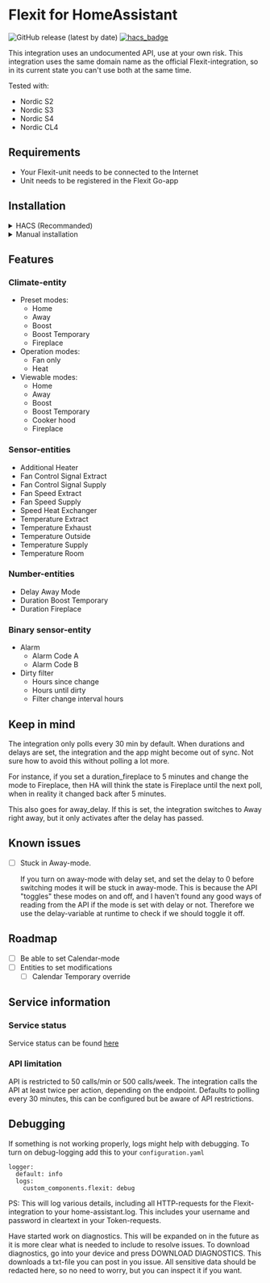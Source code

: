 # Flexit for HomeAssistant

![GitHub release (latest by date)](https://img.shields.io/github/v/release/sindrebroch/ha-flexit?style=flat-square)
[![hacs_badge](https://img.shields.io/badge/HACS-Custom-41BDF5.svg)](https://github.com/hacs/integration)

This integration uses an undocumented API, use at your own risk. This integration uses the same domain name as the official Flexit-integration, so in its current state you can't use both at the same time.

Tested with:

- Nordic S2
- Nordic S3
- Nordic S4
- Nordic CL4

## Requirements

- Your Flexit-unit needs to be connected to the Internet
- Unit needs to be registered in the Flexit Go-app

## Installation

<details>
  <summary>HACS (Recommanded)</summary>

1. Ensure that [HACS](https://hacs.xyz/) is installed.
2. Add this repository as a custom repository
3. Search for and install the "Flexit" integration.
4. Restart Home Assistant.
5. Add the `Flexit` integration to HA from the integration-page
6. Username and password is the same as in Flexit Go
</details>

<details>
  <summary>Manual installation</summary>

1. Download the `Source code (zip)` file from the
   [latest release](https://github.com/sindrebroch/ha-flexit/releases/latest).
2. Unpack the release and copy the `custom_components/flexit` directory
   into the `custom_components` directory of your Home Assistant
   installation.
3. Restart Home Assistant.
4. Add the `Flexit` integration to HA from the integration-page
5. Username and password is the same as in Flexit Go
</details>

## Features

### Climate-entity

- Preset modes:
  - Home
  - Away
  - Boost
  - Boost Temporary
  - Fireplace
- Operation modes:
  - Fan only
  - Heat
- Viewable modes:
  - Home
  - Away
  - Boost
  - Boost Temporary
  - Cooker hood
  - Fireplace

### Sensor-entities

- Additional Heater
- Fan Control Signal Extract
- Fan Control Signal Supply
- Fan Speed Extract
- Fan Speed Supply
- Speed Heat Exchanger
- Temperature Extract
- Temperature Exhaust
- Temperature Outside
- Temperature Supply
- Temperature Room

### Number-entities

- Delay Away Mode
- Duration Boost Temporary
- Duration Fireplace

### Binary sensor-entity

- Alarm
  - Alarm Code A
  - Alarm Code B
- Dirty filter
  - Hours since change
  - Hours until dirty
  - Filter change interval hours

## Keep in mind

The integration only polls every 30 min by default. When durations and delays are set, the integration and the app might become out of sync. Not sure how to avoid this without polling a lot more.

For instance, if you set a duration_fireplace to 5 minutes and change the mode to Fireplace, then HA will think the state is Fireplace until the next poll, when in reality it changed back after 5 minutes.

This also goes for away_delay. If this is set, the integration switches to Away right away, but it only activates after the delay has passed.

## Known issues

- [ ] Stuck in Away-mode.

  If you turn on away-mode with delay set, and set the delay to 0 before switching modes it will be stuck in away-mode. This is because the API "toggles" these modes on and off, and I haven't found any good ways of reading from the API if the mode is set with delay or not. Therefore we use the delay-variable at runtime to check if we should toggle it off.

## Roadmap

- [ ] Be able to set Calendar-mode
- [ ] Entities to set modifications
  - [ ] Calendar Temporary override

## Service information

### Service status

Service status can be found [here](https://status.climatixic.com/)

### API limitation

API is restricted to 50 calls/min or 500 calls/week. The integration calls the API at least twice per action, depending on the endpoint. Defaults to polling every 30 minutes, this can be configured but be aware of API restrictions.

## Debugging

If something is not working properly, logs might help with debugging. To turn on debug-logging add this to your `configuration.yaml`

```
logger:
  default: info
  logs:
    custom_components.flexit: debug
```

PS: This will log various details, including all HTTP-requests for the Flexit-integration to your home-assistant.log. This includes your username and password in cleartext in your Token-requests.

Have started work on diagnostics. This will be expanded on in the future as it is more clear what is needed to include to resolve issues.
To download diagnostics, go into your device and press DOWNLOAD DIAGNOSTICS.
This downloads a txt-file you can post in you issue. All sensitive data should be redacted here, so no need to worry, but you can inspect it if you want.
